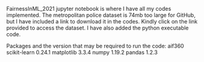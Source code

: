 
FairnessInML_2021 jupyter notebook is where I have all my codes implemented. 
The metropolitan police dataset is 74mb too large for GitHub, but I have included a link to download it in the codes.
Kindly click on the link provided to access the dataset.
I have also added the python executable code.

Packages and the version that may be required to run the code:
aif360
scikit-learn 0.24.1 
matplotlib 3.3.4
numpy 1.19.2
pandas 1.2.3


